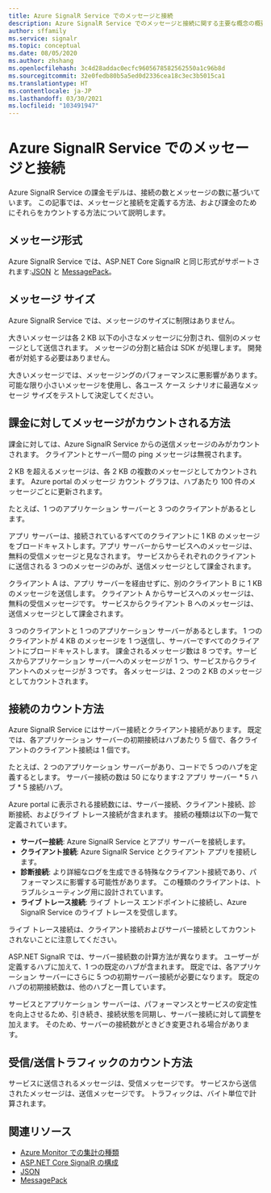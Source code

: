 ```yaml
---
title: Azure SignalR Service でのメッセージと接続
description: Azure SignalR Service でのメッセージと接続に関する主要な概念の概要です。
author: sffamily
ms.service: signalr
ms.topic: conceptual
ms.date: 08/05/2020
ms.author: zhshang
ms.openlocfilehash: 3c4d28addac0ecfc9605678582562550a1c96b8d
ms.sourcegitcommit: 32e0fedb80b5a5ed0d2336cea18c3ec3b5015ca1
ms.translationtype: HT
ms.contentlocale: ja-JP
ms.lasthandoff: 03/30/2021
ms.locfileid: "103491947"
---
```

# <a name="messages-and-connections-in-azure-signalr-service"></a>Azure SignalR Service でのメッセージと接続

Azure SignalR Service の課金モデルは、接続の数とメッセージの数に基づいています。 この記事では、メッセージと接続を定義する方法、および課金のためにそれらをカウントする方法について説明します。


## <a name="message-formats"></a>メッセージ形式 

Azure SignalR Service では、ASP.NET Core SignalR と同じ形式がサポートされます:[JSON](https://www.json.org/) と [MessagePack](/aspnet/core/signalr/messagepackhubprotocol)。

## <a name="message-size"></a>メッセージ サイズ

Azure SignalR Service では、メッセージのサイズに制限はありません。

大きいメッセージは各 2 KB 以下の小さなメッセージに分割され、個別のメッセージとして送信されます。 メッセージの分割と結合は SDK が処理します。 開発者が対処する必要はありません。

大きいメッセージでは、メッセージングのパフォーマンスに悪影響があります。 可能な限り小さいメッセージを使用し、各ユース ケース シナリオに最適なメッセージ サイズをテストして決定してください。

## <a name="how-messages-are-counted-for-billing"></a>課金に対してメッセージがカウントされる方法

課金に対しては、Azure SignalR Service からの送信メッセージのみがカウントされます。 クライアントとサーバー間の ping メッセージは無視されます。

2 KB を超えるメッセージは、各 2 KB の複数のメッセージとしてカウントされます。 Azure portal のメッセージ カウント グラフは、ハブあたり 100 件のメッセージごとに更新されます。

たとえば、1 つのアプリケーション サーバーと 3 つのクライアントがあるとします。

アプリ サーバーは、接続されているすべてのクライアントに 1 KB のメッセージをブロードキャストします。アプリ サーバーからサービスへのメッセージは、無料の受信メッセージと見なされます。 サービスからそれぞれのクライアントに送信される 3 つのメッセージのみが、送信メッセージとして課金されます。

クライアント A は、アプリ サーバーを経由せずに、別のクライアント B に 1 KB のメッセージを送信します。 クライアント A からサービスへのメッセージは、無料の受信メッセージです。 サービスからクライアント B へのメッセージは、送信メッセージとして課金されます。

3 つのクライアントと 1 つのアプリケーション サーバーがあるとします。 1 つのクライアントが 4 KB のメッセージを 1 つ送信し、サーバーですべてのクライアントにブロードキャストします。 課金されるメッセージ数は 8 つです。サービスからアプリケーション サーバーへのメッセージが 1 つ、サービスからクライアントへのメッセージが 3 つです。 各メッセージは、2 つの 2 KB のメッセージとしてカウントされます。

## <a name="how-connections-are-counted"></a>接続のカウント方法

Azure SignalR Service にはサーバー接続とクライアント接続があります。 既定では、各アプリケーション サーバーの初期接続はハブあたり 5 個で、各クライアントのクライアント接続は 1 個です。

たとえば、2 つのアプリケーション サーバーがあり、コードで 5 つのハブを定義するとします。 サーバー接続の数は 50 になります:2 アプリ サーバー * 5 ハブ * 5 接続/ハブ。

Azure portal に表示される接続数には、サーバー接続、クライアント接続、診断接続、およびライブ トレース接続が含まれます。 接続の種類は以下の一覧で定義されています。

- **サーバー接続**: Azure SignalR Service とアプリ サーバーを接続します。
- **クライアント接続**: Azure SignalR Service とクライアント アプリを接続します。
- **診断接続**: より詳細なログを生成できる特殊なクライアント接続であり、パフォーマンスに影響する可能性があります。 この種類のクライアントは、トラブルシューティング用に設計されています。
- **ライブ トレース接続**: ライブ トレース エンドポイントに接続し、Azure SignalR Service のライブ トレースを受信します。 
 
ライブ トレース接続は、クライアント接続およびサーバー接続としてカウントされないことに注意してください。 

ASP.NET SignalR では、サーバー接続数の計算方法が異なります。 ユーザーが定義するハブに加えて、1 つの既定のハブが含まれます。 既定では、各アプリケーション サーバーにさらに 5 つの初期サーバー接続が必要になります。 既定のハブの初期接続数は、他のハブと一貫しています。

サービスとアプリケーション サーバーは、パフォーマンスとサービスの安定性を向上させるため、引き続き、接続状態を同期し、サーバー接続に対して調整を加えます。  そのため、サーバーの接続数がときどき変更される場合があります。

## <a name="how-inboundoutbound-traffic-is-counted"></a>受信/送信トラフィックのカウント方法

サービスに送信されるメッセージは、受信メッセージです。 サービスから送信されたメッセージは、送信メッセージです。 トラフィックは、バイト単位で計算されます。

## <a name="related-resources"></a>関連リソース

- [Azure Monitor での集計の種類](../azure-monitor/essentials/metrics-supported.md#microsoftsignalrservicesignalr )
- [ASP.NET Core SignalR の構成](/aspnet/core/signalr/configuration)
- [JSON](https://www.json.org/)
- [MessagePack](/aspnet/core/signalr/messagepackhubprotocol)
